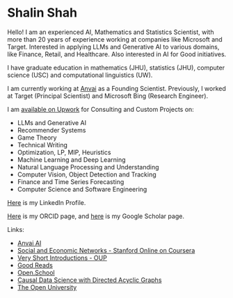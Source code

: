 # Shalin Shah

Hello! I am an experienced AI, Mathematics and Statistics Scientist, with more than 20 years of experience working at companies like Microsoft and Target. Interested in applying LLMs and Generative AI to various domains, like Finance, Retail, and Healthcare. Also interested in AI for Good initiatives.

I have graduate education in mathematics (JHU), statistics (JHU), computer science (USC) and computational linguistics (UW).

I am currently working at [Anvai](https://anvai.ai) as a Founding Scientist. Previously, I worked at Target (Principal Scientist) and Microsoft Bing (Research Engineer).

I am [available on Upwork](https://www.upwork.com/freelancers/~01fb949a480cd7fa53) for Consulting and Custom Projects on:
* LLMs and Generative AI
* Recommender Systems
* Game Theory
* Technical Writing
* Optimization, LP, MIP, Heuristics
* Machine Learning and Deep Learning
* Natural Language Processing and Understanding
* Computer Vision, Object Detection and Tracking
* Finance and Time Series Forecasting
* Computer Science and Software Engineering

[Here](https://www.linkedin.com/in/shalinshah) is my LinkedIn Profile.

[Here](https://orcid.org/0000-0002-3770-1391) is my ORCID page, and [here](https://scholar.google.com/citations?hl=en&user=zsqGGLQAAAAJ) is my Google Scholar page.

Links:
  * [Anvai AI](https://anvai.ai)
  * [Social and Economic Networks - Stanford Online on Coursera](https://www.coursera.org/learn/social-economic-networks)
  * [Very Short Introductions - OUP](https://academic.oup.com/very-short-introductions)
  * [Good Reads](https://www.goodreads.com/)
  * [Open.School](https://open.school)
  * [Causal Data Science with Directed Acyclic Graphs](https://www.udemy.com/course/causal-data-science/)
  * [The Open University](https://www.open.ac.uk)
